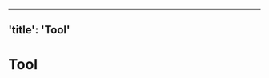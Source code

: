 <!-- ##DOCS-SOURCER-START
{"sourcePlugin":"Local File Copier","hash":"7b9768e8298d0d83fd9e1ccc3a2328b1"}
##DOCS-SOURCER-END -->

---
'title': 'Tool'
---

# Tool
